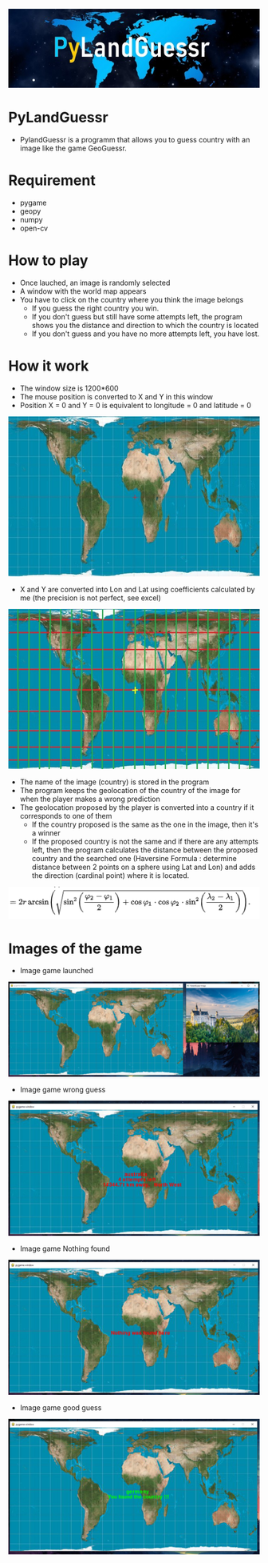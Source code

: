 <p align="center"><img src="PyLandGuessrBanner.jpg"\></p>

# PyLandGuessr
- PylandGuessr is a programm that allows you to guess country with an image like the game GeoGuessr.

# Requirement
- pygame
- geopy
- numpy
- open-cv

# How to play
- Once lauched, an image is randomly selected
- A window with the world map appears
- You have to click on the country where you think the image belongs
  - If you guess the right country you win.
  - If you don't guess but still have some attempts left, the program shows you the distance and direction to which the country is located 
  - If you don't guess and you have no more attempts left, you have lost.
  
# How it work
- The window size is 1200*600
- The mouse position is converted to X and Y in this window
- Position X = 0 and Y = 0 is equivalent to longitude = 0 and latitude = 0

<p align="center"><img src="images/ImageReadme/geolocalisationLat0Lon0.jpg"\></p>

- X and Y are converted into Lon and Lat using coefficients calculated by me (the precision is not perfect, see excel)

<p align="center"><img src="images/ImageReadme/LatitudeLongitude.jpg"\></p>

- The name of the image (country) is stored in the program
- The program keeps the geolocation of the country of the image for when the player makes a wrong prediction
- The geolocation proposed by the player is converted into a country if it corresponds to one of them
  -  If the country proposed is the same as the one in the image, then it's a winner
  -  If the proposed country is not the same and if there are any attempts left, then the program calculates the distance between the proposed country and the searched one (Haversine Formula : determine distance between 2 points on a sphere using Lat and Lon) and adds the direction (cardinal point) where it is located. 
<p align="center"><img src="images/ImageReadme/HaversineFormula.PNG"\></p>
  
# Images of the game

- Image game launched

<p align="center"><img src="images/ImageReadme/gameLaunched.PNG"\></p>

- Image game wrong guess

<p align="center"><img src="images/ImageReadme/wrongGuess.PNG"\></p>

- Image game Nothing found

<p align="center"><img src="images/ImageReadme/guessNothing.PNG"\></p>

- Image game good guess

<p align="center"><img src="images/ImageReadme/GoodGuess.PNG"\></p>
